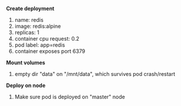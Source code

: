 **Create deployment**

1. name: redis
2. image: redis:alpine
3. replicas: 1
4. container cpu request: 0.2
5. pod label: app=redis
6. container exposes port 6379

**Mount volumes**

1. empty dir "data" on "/mnt/data", which survives pod crash/restart

**Deploy on node**

1. Make sure pod is deployed on "master" node

